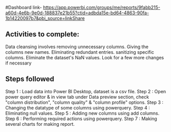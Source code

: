 #Dashboard link- https://app.powerbi.com/groups/me/reports/9fabb215-a60d-4e6b-9e0d-188837e21b55?ctid=adbda15e-bd64-4863-90fa-1b14220097b7&pbi_source=linkShare

## Activities to complete:
 Data cleansing involves removing unnecessary columns.
 Giving the columns new names.
 Eliminating redundant entries.
 sanitizing specific columns.
 Eliminate the dataset's NaN values.
 Look for a few more changes if necessary

 ## Steps followed

 Step 1 : Load data into Power BI Desktop, dataset is a csv file.
 Step 2 : Open power query editor & in view tab under Data preview section, check "column distribution", "column quality" & "column profile" options.
 Step 3 : Changing the datatype of some columns using powerquery.
 Step 4 : Eliminating null values.
 Step 5 : Adding new columns using add columns.
 Step 6 : Performing required actions using powerquery.
 Step 7 : Making several charts for making report.
 
